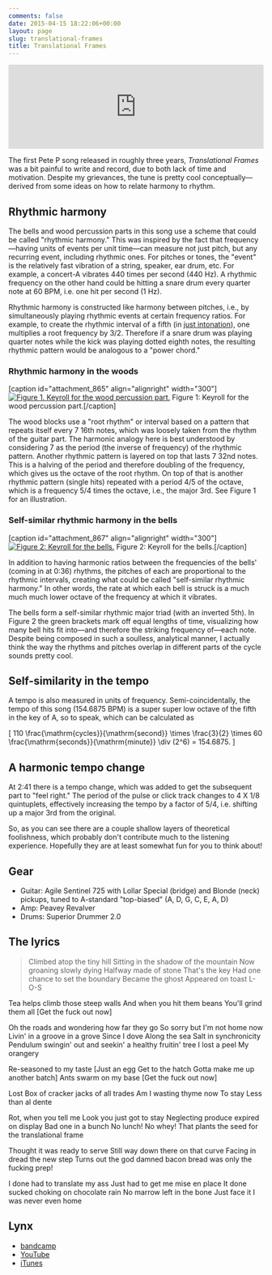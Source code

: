 ```yaml
---
comments: false
date: 2015-04-15 18:22:06+00:00
layout: page
slug: translational-frames
title: Translational Frames
---
```


<iframe width="100%" height="166" scrolling="no" frameborder="no" src="https://w.soundcloud.com/player/?url=https%3A//api.soundcloud.com/tracks/200963019&amp;color=ff5500&amp;auto_play=false&amp;hide_related=false&amp;show_comments=true&amp;show_user=true&amp;show_reposts=false"></iframe>

The first Pete P song released in roughly three years, _Translational Frames_
was a bit painful to write and record, due to both lack of time and motivation.
Despite my grievances, the tune is pretty cool conceptually—derived from some
ideas on how to relate harmony to rhythm.


## Rhythmic harmony

The bells and wood percussion parts in this song use a scheme that could be
called "rhythmic harmony." This was inspired by the fact that frequency—having
units of events per unit time—can measure not just pitch, but any recurring
event, including rhythmic ones. For pitches or tones, the "event" is the
relatively fast vibration of a string, speaker, ear drum, etc. For example, a
concert-A vibrates 440 times per second (440 Hz). A rhythmic frequency on the
other hand could be hitting a snare drum every quarter note at 60 BPM, i.e. one
hit per second (1 Hz).

Rhythmic harmony is constructed like harmony between pitches, i.e., by
simultaneously playing rhythmic events at certain frequency ratios. For example,
to create the rhythmic interval of a fifth (in [just
intonation](http://en.wikipedia.org/wiki/Just_intonation)), one multiplies a
root frequency by 3/2. Therefore if a snare drum was playing quarter notes while
the kick was playing dotted eighth notes, the resulting rhythmic pattern would
be analogous to a "power chord."


### Rhythmic harmony in the woods

[caption id="attachment_865" align="alignright" width="300"][![Figure 1. Keyroll for the wood percussion part.](http://petepetersonmusic.com/wp-content/uploads/2015/03/wood-labeled-300x83.png)](http://petepetersonmusic.com/wp-content/uploads/2015/03/wood-labeled.png) Figure 1: Keyroll for the wood percussion part.[/caption]

The wood blocks use a "root rhythm" or interval based on a pattern that repeats
itself every 7 16th notes, which was loosely taken from the rhythm of the guitar
part. The harmonic analogy here is best understood by considering 7 as the
period (the inverse of frequency) of the rhythmic pattern. Another rhythmic
pattern is layered on top that lasts 7 32nd notes. This is a halving of the
period and therefore doubling of the frequency, which gives us the octave of the
root rhythm. On top of that is another rhythmic pattern (single hits) repeated
with a period 4/5 of the octave, which is a frequency 5/4 times the octave,
i.e., the major 3rd. See Figure 1 for an illustration.


### Self-similar rhythmic harmony in the bells

[caption id="attachment_867" align="alignright" width="300"][![Figure 2: Keyroll for the bells.](http://petepetersonmusic.com/wp-content/uploads/2015/03/bells-labeled-300x104.png)](http://petepetersonmusic.com/wp-content/uploads/2015/03/bells-labeled.png) Figure 2: Keyroll for the bells.[/caption]

In addition to having harmonic ratios between the frequencies of the bells'
(coming in at 0:36) rhythms, the pitches of each are proportional to the
rhythmic intervals, creating what could be called "self-similar rhythmic
harmony." In other words, the rate at which each bell is struck is a much much
much lower octave of the frequency at which it vibrates.

The bells form a self-similar rhythmic major triad (with an inverted 5th). In
Figure 2 the green brackets mark off equal lengths of time, visualizing how many
bell hits fit into—and therefore the striking frequency of—each note. Despite
being composed in such a soulless, analytical manner, I actually think the way
the rhythms and pitches overlap in different parts of the cycle sounds pretty
cool.


## Self-similarity in the tempo

A tempo is also measured in units of frequency. Semi-coincidentally, the tempo
of this song (154.6875 BPM) is a super super low octave of the fifth in the key
of A, so to speak, which can be calculated as

\[ 110 \frac{\mathrm{cycles}}{\mathrm{second}} \times \frac{3}{2} \times 60 \frac{\mathrm{seconds}}{\mathrm{minute}} \div (2^6) = 154.6875. \]


## A harmonic tempo change

At 2:41 there is a tempo change, which was added to get the subsequent part to
"feel right." The period of the pulse or click track changes to 4 X 1/8
quintuplets, effectively increasing the tempo by a factor of 5/4, i.e. shifting
up a major 3rd from the original.

So, as you can see there are a couple shallow layers of theoretical foolishness,
which probably don't contribute much to the listening experience. Hopefully they
are at least somewhat fun for you to think about!


## Gear

* Guitar: Agile Sentinel 725 with Lollar Special (bridge) and Blonde (neck) pickups, tuned to A-standard "top-biased" (A, D, G, C, E, A, D)
* Amp: Peavey Revalver
* Drums: Superior Drummer 2.0


## The lyrics

>Climbed atop the tiny hill
Sitting in the shadow of the mountain
Now groaning slowly dying
Halfway made of stone
That's the key
Had one chance to set the boundary
Became the ghost
Appeared on toast
L-O-S
>
Tea helps climb those steep walls
And when you hit them beans
You'll grind them all
[Get the fuck out now]
>
Oh the roads and wondering how far they go
So sorry but I'm not home now
Livin' in a groove in a grove
Since I dove
Along the sea
Salt in synchronicity
Pendulum swingin' out and seekin' a healthy fruitin' tree
I lost a peel
My orangery
>
Re-seasoned to my taste
[Just an egg
Get to the hatch
Gotta make me up another batch]
Ants swarm on my base
[Get the fuck out now]
>
Lost
Box of cracker jacks of all trades
Am I wasting thyme now
To stay
Less than al dente
>
Rot, when you tell me
Look you just got to stay
Neglecting produce expired on display
Bad one in a bunch
No lunch!
No whey!
That plants the seed for the translational frame
>
Thought it was ready to serve
Still way down there on that curve
Facing in dread the new step
Turns out the god damned bacon bread was only the fucking prep!
>
I done had to translate my ass
Just had to get me mise en place
It done sucked choking on chocolate rain
No marrow left in the bone
Just face it
I was never even home


## Lynx

* [bandcamp](https://petepeterson.bandcamp.com/track/translational-frames)
* [YouTube](http://youtu.be/fQX78JrACM0)
* [iTunes](http://itunes.apple.com/album/id985437838)
